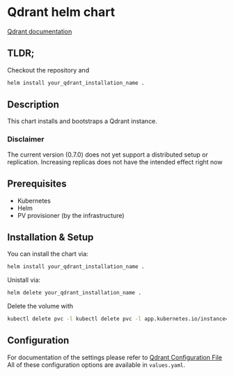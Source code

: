 # Qdrant helm chart

[Qdrant documentation](https://qdrant.tech/documentation/) 

## TLDR;

Checkout the repository and

```bash
helm install your_qdrant_installation_name .
```

## Description

This chart installs and bootstraps a Qdrant instance.

### Disclaimer
The current version (0.7.0) does not yet support a distributed setup or replication. 
Increasing replicas does not have the intended effect right now

## Prerequisites

- Kubernetes
- Helm
- PV provisioner (by the infrastructure)

## Installation & Setup

You can install the chart via:

```bash
helm install your_qdrant_installation_name .
```

Unistall via:

```bash
helm delete your_qdrant_installation_name .
```

Delete the volume with

```bash
kubectl delete pvc -l kubectl delete pvc -l app.kubernetes.io/instance=your_qdrant_installation_name
```

## Configuration

For documentation of the settings please refer to [Qdrant Configuration File](https://github.com/qdrant/qdrant/blob/master/config/config.yaml)
All of these configuration options are available in `values.yaml`.